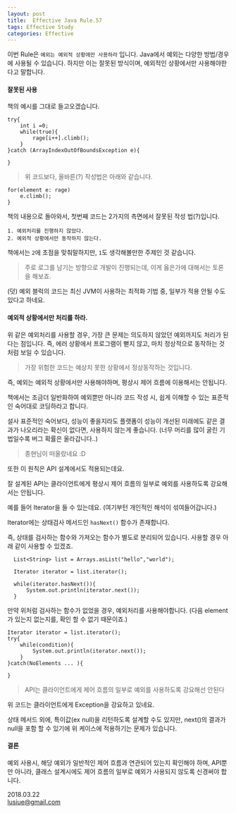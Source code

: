 ```yaml
---
layout: post
title:  Effective Java Rule.57    
tags: Effective Study 
categories: Effective
---   
```


이번 Rule은 `예외는 예외적 상황에만 사용하라` 입니다.
Java에서 예외는 다양한 방법/경우에 사용될 수 있습니다. 하지만 이는 잘못된 방식이며, 예외적인 상황에서만 사용해야한다고 말합니다.

#### 잘못된 사용   

책의 예시를 그대로 들고오겠습니다.

    try{
        int i =0;
        while(true){
            rage[i++].climb();
        }
    }catch (ArrayIndexOutOfBoundsException e){
        
    }

> 위 코드보다, 올바른(?) 작성법은 아래와 같습니다.

    for(element e: rage)
        e.climb();
    }

책의 내용으로 돌아와서, 첫번째 코드는 2가지의 측면에서 잘못된 작성 법(?)입니다.
    
    1. 예외처리를 진행하지 않았다.
    2. 예외적 상황에서만 동작하지 않는다.

책에서는 `2`에 초점을 맞춰말하지만, `1`도 생각해볼만한 주제인 것 같습니다.

> 주로 로그를 남기는 방향으로 개발이 진행되는데, 이게 옳은가에 대해서는 토론을 해보죠.

(덧) 예외 블럭의 코드는 최신 JVM이 사용하는 최적화 기법 중, 일부가 적용 안될 수도 있다고 하네요.

#### 예외적 상황에서만 처리를 하라.

위 같은 예외처리를 사용할 경우, 가장 큰 문제는 의도하지 않았던 예외까지도 처리가 된다는 점입니다. 즉, 에러 상황에서 프로그램이 뻗지 않고, 마치 정상적으로 동작하는 것 처럼 보일 수 있습니다.

> 가장 위험한 코드는 예상치 못한 상황에서 정상동작하는 것입니다.

즉, 예외는 예외적 상황에서만 사용해야하며, 평상시 제어 흐름에 이용해서는 안됩니다.

책에서는 조금더 일반화하여 예외뿐만 아니라 코드 작성 시, 쉽게 이해할 수 있는 표준적인 숙어대로 코딩하라고 합니다.

설사 표준적인 숙어보다, 성능이 좋을지라도 플랫폼이 성능이 개선된 미래에도 같은 결과가 나오리라는 확신이 없다면, 사용하지 않는게 좋습니다.
(너무 머리를 많이 굴린 기법일수록 버그 확률은 올라갑니다..)

> 종현님이 떠올랐네요 :D  

또한 이 원칙은 API 설계에서도 적용되는데요.

잘 설계된 API는 클라이언트에게 평상시 제어 흐름의 일부로 예외를 사용하도록 강요해서는 안됩니다.

예를 들어 Iterator을 들 수 있는데요.
(여기부턴 개인적인 해석이 섞여들어갑니다.)

Iterator에는 상태검사 메서드인 `hasNext()` 함수가 존재합니다.

즉, 상태를 검사하는 함수와 가져오는 함수가 별도로 분리되어 있습니다.
사용할 경우 아래 같이 사용할 수 있겠죠.

      List<String> list = Arrays.asList("hello","world");

      Iterator iterator = list.iterator();

      while(iterator.hasNext()){
          System.out.println(iterator.next());
      }

만약 위처럼 검사하는 함수가 없었을 경우, 예외처리를 사용해야합니다.
(다음 element가 있는지 없는지를, 확인 할 수 없기 때문이죠.)


    Iterator iterator = list.iterator();
    try{
        while(condition){
            System.out.println(iterator.next());
        }
    }catch(NoElements ... ){

    }

> API는 클라이언트에게 제어 흐름의 일부로 예외를 사용하도록 강요해선 안된다

위 코드는 클라이언트에게 Exception을 강요하고 있네요.

상태 메서드 외에, 특이값(ex null)을 리턴하도록 설계할 수도 있지만, next()의 결과가 null을 포함 할 수 있기에 위 케이스에 적용하기는 문제가 있습니다.

#### 결론

예외 사용시, 해당 예외가 일반적인 제어 흐름과 연관되어 있는지 확인해야 하며, API뿐만 아니라, 클래스 설계시에도 제어 흐름의 일부로 예외가 사용되지 않도록 신경써야 합니다.

2018.03.22    
lusiue@gmail.com   



